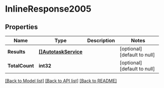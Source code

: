 # InlineResponse2005

## Properties
Name | Type | Description | Notes
------------ | ------------- | ------------- | -------------
**Results** | [**[]AutotaskService**](AutotaskService.md) |  | [optional] [default to null]
**TotalCount** | **int32** |  | [optional] [default to null]

[[Back to Model list]](../README.md#documentation-for-models) [[Back to API list]](../README.md#documentation-for-api-endpoints) [[Back to README]](../README.md)


